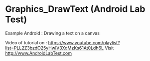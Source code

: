 # Graphics_DrawText (Android Lab Test)
Example Android : Drawing a text on a canvas

Video of tutorial on : https://www.youtube.com/playlist?list=PLL2Z3bzdO25yHwIV3XdMzKs61At0Ldh6L
Visit http://www.AndroidLabTest.com
